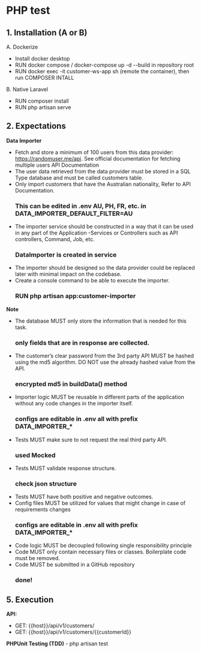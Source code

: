 
# PHP test

## 1. Installation (A or B)
  A. Dockerize 
  - Install docker desktop
  - RUN docker compose / docker-compose up -d --build in repository root
  - RUN docker exec -it customer-ws-app sh (remote the container), then run COMPOSER INTALL

  B. Native Laravel
  - RUN composer install
  - RUN php artisan serve

## 2. Expectations
  **Data Importer**
  - Fetch and store a minimum of 100 users from this data provider: https://randomuser.me/api. See official documentation for fetching multiple users API Documentation
  - The user data retrieved from the data provider must be stored in a SQL Type database and must be called customers table.
  - Only import customers that have the Australian nationality, Refer to API Documentation.
    ### This can be edited in .env AU, PH, FR, etc. in DATA_IMPORTER_DEFAULT_FILTER=AU
  - The importer service should be constructed in a way that it can be used in any part of the Application -Services or Controllers such as API controllers, Command, Job, etc.
    ### DataImporter is created in service
  - The importer should be designed so the data provider could be replaced later with minimal impact on the codebase.
  - Create a console command to be able to execute the importer.
    ### RUN php artisan app:customer-importer

  **Note**
  - The database MUST only store the information that is needed for this task.
    ### only fields that are in response are collected.
  - The customer’s clear password from the 3rd party API MUST be hashed using the md5 algorithm. DO NOT use the already hashed value from the API.
    ### encrypted md5 in buildData() method
  - Importer logic MUST be reusable in different parts of the application without any code changes in the importer itself.
    ### configs are editable in .env all with prefix DATA_IMPORTER_*
  - Tests MUST make sure to not request the real third party API.
    ### used Mocked
  - Tests MUST validate response structure.
    ### check json structure
  - Tests MUST have both positive and negative outcomes.
  - Config files MUST be utilized for values that might change in case of requirements changes
    ### configs are editable in .env all with prefix DATA_IMPORTER_*
  - Code logic MUST be decoupled following single responsibility principle
  - Code MUST only contain necessary files or classes. Boilerplate code must be removed.
  - Code MUST be submitted in a GitHub repository
    ### done!

## 5. Execution

  **API:**
  - GET: {{host}}/api/v1/customers/
  - GET: {{host}}/api/v1/customers/{{customerId}}
    
  **PHPUnit Testing (TDD)**
    - php artisan test
